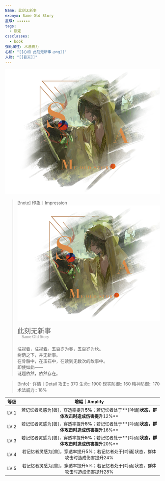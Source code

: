 ```yaml
---
Name: 此刻无新事
exonym: Same Old Story
星级: ✦✦✦✦✦✦
tags:
  - 限定
cssclasses:
  - book
强化属性: 术法威力
心相: "[[心相 此刻无新事.png]]"
人物: "[[葛天]]"
---
```

![cover](assets/此刻无新事｜Same%20Old%20Story.assets/心相%20此刻无新事.png)

> [!note] 印象｜Impression
> ![心相|inlL|300](assets/此刻无新事｜Same%20Old%20Story.assets/心相%20此刻无新事.png)
> <p style="font-family: '家族宋', sans-serif; font-size: 22px; line-height: 0.75; text-indent: 0;">此刻无新事<br><span style="font-family: serif; font-size: 14px; color: #888888;">　Same Old Story</span></p>
> 
> 注视着，注视着。五百岁为春，五百岁为秋。  
> 树荫之下，并无新事。  
> 在骨骼中，在玉石中，在读到无数次的故事中。  
> 即使如此——  
> 谜题依然，依然存在。

> [!info]- 详情｜Detail
> 攻击:: 370
> 生命:: 1900
> 现实防御:: 160
> 精神防御:: 170
> 术法威力:: 18%

| 等级 |                        增幅｜Amplify                         |
| :--: | :----------------------------------------------------------: |
| LV.1 | 若记忆者灵感为[兽]，穿透率提升**5%**；若记忆者处于**[吟诵]**状态，群体攻击时造成伤害提升**12%** |
| LV.2 | 若记忆者灵感为[兽]，穿透率提升**5%**；若记忆者处于**[吟诵]**状态，群体攻击时造成伤害提升**16%** |
| LV.3 | 若记忆者灵感为[兽]，穿透率提升**5%**；若记忆者处于**[吟诵]**状态，群体攻击时造成伤害提升**20%** |
| LV.4 | 若记忆者灵感为[兽]，穿透率提升5%；若记忆者处于[吟诵]状态，群体攻击时造成伤害提升24% |
| LV.5 | 若记忆者灵感为[兽]，穿透率提升5%；若记忆者处于[吟诵]状态，群体攻击时造成伤害提升28% |

